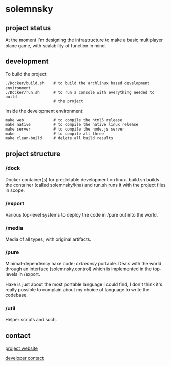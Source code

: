 # solemnsky

## project status

At the moment I'm designing the infrastructure to make a basic multiplayer plane game, with scalability of function in mind.

## development

To build the project:
    
    ./Docker/build.sh    # to build the archlinux based development environment
    ./Docker/run.sh      # to run a console with everything needed to build
                         # the project

Inside the development environment:

    make web             # to compile the html5 release 
    make native          # to compile the native linux release
    make server          # to compile the node.js server
    make                 # to compile all three
    make clean-build     # delete all build results

## project structure

### /dock

Docker container(s) for predictable development on linux. build.sh builds the container (called solemnsky/kha) and run.sh runs it with the project files in scope.

### /export

Various top-level systems to deploy the code in /pure out into the world.

### /media

Media of all types, with original artifacts.

### /pure

Minimal-dependency haxe code; *extremely* portable. Deals with the world through an interface (solemnsky.control) which is implemented in the top-levels in /export.

Haxe is just about the most portable language I could find, I don't think it's really possible to complain about my choice of language to write the codebase.

### /util

Helper scripts and such.

## contact 

[project website](http://solemnsky.com)

[developer contact](http://magnetic.uk.to)
